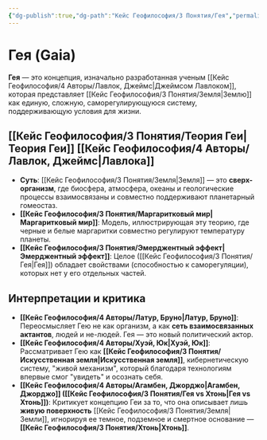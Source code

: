 ```yaml
---
{"dg-publish":true,"dg-path":"Кейс Геофилософия/3 Понятия/Гея","permalink":"/kejs-geofilosofiya/3-ponyatiya/geya/","dgShowLocalGraph":true}
---
```


# Гея (Gaia)

**Гея** — это концепция, изначально разработанная ученым [[Кейс Геофилософия/4 Авторы/Лавлок, Джеймс\|Джеймсом Лавлоком]], которая представляет [[Кейс Геофилософия/3 Понятия/Земля\|Землю]] как единую, сложную, саморегулирующуюся систему, поддерживающую условия для жизни.

## [[Кейс Геофилософия/3 Понятия/Теория Геи\|Теория Геи]] [[Кейс Геофилософия/4 Авторы/Лавлок, Джеймс\|Лавлока]]
- **Суть**: [[Кейс Геофилософия/3 Понятия/Земля\|Земля]] — это **сверх-организм**, где биосфера, атмосфера, океаны и геологические процессы взаимосвязаны и совместно поддерживают планетарный гомеостаз.
- **[[Кейс Геофилософия/3 Понятия/Маргаритковый мир\|Маргаритковый мир]]**: Модель, иллюстрирующая эту теорию, где черные и белые маргаритки совместно регулируют температуру планеты.
- **[[Кейс Геофилософия/3 Понятия/Эмерджентный эффект\|Эмерджентный эффект]]**: Целое ([[Кейс Геофилософия/3 Понятия/Гея\|Гея]]) обладает свойствами (способностью к саморегуляции), которых нет у его отдельных частей.

## Интерпретации и критика
- **[[Кейс Геофилософия/4 Авторы/Латур, Бруно\|Латур, Бруно]]**: Переосмысляет Гею не как организм, а как **сеть взаимосвязанных актантов**, людей и не-людей. Гея — это новый политический актор.
- **[[Кейс Геофилософия/4 Авторы/Хуэй, Юк\|Хуэй, Юк]]**: Рассматривает Гею как **[[Кейс Геофилософия/3 Понятия/Искусственная земля\|Искусственная земля]]**, кибернетическую систему, "живой механизм", который благодаря технологиям впервые смог "увидеть" и осознать себя.
- **[[Кейс Геофилософия/4 Авторы/Агамбен, Джорджо\|Агамбен, Джорджо]] ([[Кейс Геофилософия/3 Понятия/Гея vs Хтонь\|Гея vs Хтонь]])**: Критикует концепцию Геи за то, что она описывает лишь **живую поверхность** [[Кейс Геофилософия/3 Понятия/Земля\|Земли]], игнорируя ее темное, подземное и смертное основание — **[[Кейс Геофилософия/3 Понятия/Хтонь\|Хтонь]]**.
